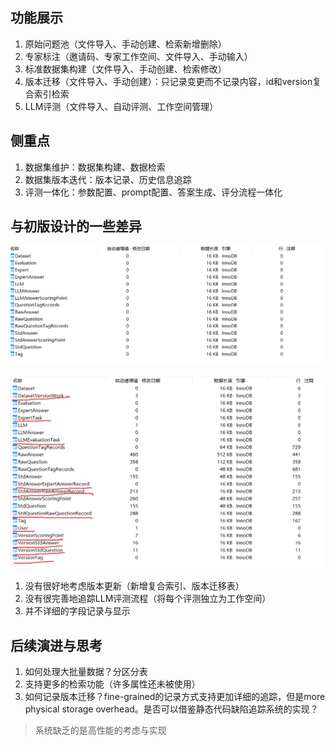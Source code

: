 ## 功能展示

1. 原始问题池（文件导入、手动创建、检索新增删除）
2. 专家标注（邀请码、专家工作空间、文件导入、手动输入）
3. 标准数据集构建（文件导入、手动创建、检索修改）
4. 版本迁移（文件导入、手动创建）：只记录变更而不记录内容，id和version复合索引检索
5. LLM评测（文件导入、自动评测、工作空间管理）

## 侧重点

1. 数据集维护：数据集构建、数据检索
2. 数据集版本迭代：版本记录、历史信息追踪
3. 评测一体化：参数配置、prompt配置、答案生成、评分流程一体化

## 与初版设计的一些差异

![first](./first.png)

![latest](./latest.png)

1. 没有很好地考虑版本更新（新增复合索引、版本迁移表）
2. 没有很完善地追踪LLM评测流程（将每个评测独立为工作空间）
3. 并不详细的字段记录与显示

## 后续演进与思考

1. 如何处理大批量数据？分区分表
2. 支持更多的检索功能（许多属性还未被使用）
3. 如何记录版本迁移？fine-grained的记录方式支持更加详细的追踪，但是more physical storage overhead。是否可以借鉴静态代码缺陷追踪系统的实现？

> 系统缺乏的是高性能的考虑与实现
